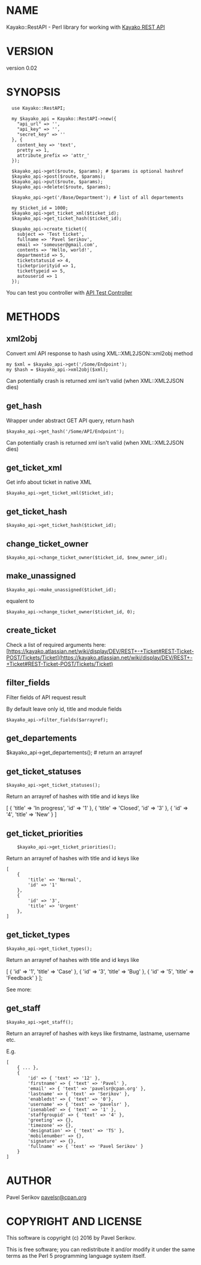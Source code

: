 # NAME

Kayako::RestAPI - Perl library for working with [Kayako REST API](https://kayako.atlassian.net/wiki/display/DEV/Kayako+REST+API)

# VERSION

version 0.02

# SYNOPSIS

      use Kayako::RestAPI;

      my $kayako_api = Kayako::RestAPI->new({ 
        "api_url" => '',
        "api_key" => '',
        "secret_key" => ''
      }, { 
        content_key => 'text', 
        pretty => 1, 
        attribute_prefix => 'attr_' 
      });

      $kayako_api->get($route, $params); # $params is optional hashref
      $kayako_api->post($route, $params);
      $kayako_api->put($route, $params);
      $kayako_api->delete($route, $params);

      $kayako_api->get('/Base/Department'); # list of all departements
    
      my $ticket_id = 1000;
      $kayako_api->get_ticket_xml($ticket_id);
      $kayako_api->get_ticket_hash($ticket_id);

      $kayako_api->create_ticket({
        subject => 'Test ticket',
        fullname => 'Pavel Serikov',
        email => 'someuser@gmail.com',
        contents => 'Hello, world!',
        departmentid => 5,
        ticketstatusid => 4,
        ticketpriorityid => 1,
        tickettypeid => 5,
        autouserid => 1
      });

You can test you controller with [API Test Controller](https://kayako.atlassian.net/wiki/display/DEV/API+Test+Controller)

# METHODS

## xml2obj

Convert xml API response to hash using XML::XML2JSON::xml2obj method

    my $xml = $kayako_api->get('/Some/Endpoint');
    my $hash = $kayako_api->xml2obj($xml);

Can potentially crash is returned xml isn't valid (when XML::XML2JSON dies)

## get\_hash

Wrapper under abstract GET API query, return hash

    $kayako_api->get_hash('/Some/API/Endpoint');

Can potentially crash is returned xml isn't valid (when XML::XML2JSON dies)

## get\_ticket\_xml

Get info about ticket in native XML

    $kayako_api->get_ticket_xml($ticket_id);

## get\_ticket\_hash

    $kayako_api->get_ticket_hash($ticket_id);

## change\_ticket\_owner

    $kayako_api->change_ticket_owner($ticket_id, $new_owner_id);

## make\_unassigned

    $kayako_api->make_unassigned($ticket_id);

equalent to 

    $kayako_api->change_ticket_owner($ticket_id, 0);

## create\_ticket

Check a list of required arguments here: [https://kayako.atlassian.net/wiki/display/DEV/REST+-+Ticket#REST-Ticket-POST/Tickets/Ticket](https://kayako.atlassian.net/wiki/display/DEV/REST+-+Ticket#REST-Ticket-POST/Tickets/Ticket)

## filter\_fields

Filter fields of API request result

By default leave only id, title and module fields

    $kayako_api->filter_fields($arrayref); 

## get\_departements

$kayako\_api->get\_departements(); # return an arrayref

## get\_ticket\_statuses

    $kayako_api->get_ticket_statuses(); 

Return an arrayref of hashes with title and id keys like

\[
    {
        'title' => 'In progress',
        'id' => '1'
    },
    {
        'title' => 'Closed',
        'id' => '3'
    },
    {
        'id' => '4',
        'title' => 'New'
    }
\]

## get\_ticket\_priorities

        $kayako_api->get_ticket_priorities();

Return an arrayref of hashes with title and id keys like

    [
        {
            'title' => 'Normal',
            'id' => '1'
        },
        {
            'id' => '3',
            'title' => 'Urgent'
        },
    ]

## get\_ticket\_types

    $kayako_api->get_ticket_types();

Return an arrayref of hashes with title and id keys like

\[
    {
        'id' => '1',
        'title' => 'Case'
    },
    {
        'id' => '3',
        'title' => 'Bug'
    },
    {
        'id' => '5',
        'title' => 'Feedback'
    }
\];

See more: 

## get\_staff

    $kayako_api->get_staff();

Return an arrayref of hashes with keys like firstname, lastname, username etc.

E.g.

    [ 
        { ... },
        {
            'id' => { 'text' => '12' },
            'firstname' => { 'text' => 'Pavel' },
            'email' => { 'text' => 'pavelsr@cpan.org' },
            'lastname' => { 'text' => 'Serikov' },
            'enabledst' => { 'text' => '0'},
            'username' => { 'text' => 'pavelsr' },
            'isenabled' => { 'text' => '1' },
            'staffgroupid' => { 'text' => '4' },
            'greeting' => {},
            'timezone' => {},
            'designation' => { 'text' => 'TS' },
            'mobilenumber' => {},
            'signature' => {},
            'fullname' => { 'text' => 'Pavel Serikov' }
        }
    ]

# AUTHOR

Pavel Serikov <pavelsr@cpan.org>

# COPYRIGHT AND LICENSE

This software is copyright (c) 2016 by Pavel Serikov.

This is free software; you can redistribute it and/or modify it under
the same terms as the Perl 5 programming language system itself.
